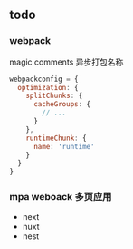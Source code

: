 ## todo

### webpack

magic comments 异步打包名称

```javascript
webpackconfig = {
  optimization: {
    splitChunks: {
      cacheGroups: {
        // ...
      }
    },
    runtimeChunk: {
      name: 'runtime'
    }
  }
}
```

### mpa weboack 多页应用

- next
- nuxt
- nest

